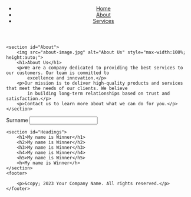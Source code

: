 
<!DOCTYPE html>
<html lang="en">

<head>
    <meta charset="UTF-8">
    <meta name="viewport" content="width=device-width, initial-scale=1.0">
    <title>Simple html file</title>
</head>

<body>
    <header>
        <nav>
            <ul>
                <li> <a href="home.html">Home</a> </li>
                <li> <a href="about.html">About</a> </li>
                <li> <a href="Services.html">Services</a> </li>
            </ul>
        </nav>
    </header>

    <section id="About">
        <img src="about-image.jpg" alt="About Us" style="max-width:100%; height:auto;">
        <h1>About Us</h1>
        <p>We are a company dedicated to providing the best services to our customers. Our team is committed to
            excellence and innovation.</p>
        <p>Our mission is to deliver high-quality products and services that meet the needs of our clients. We believe
            in building long-term relationships based on trust and satisfaction.</p>
        <p>Contact us to learn more about what we can do for you.</p>
    </section>
<label name="Surname" for="surname" placeholder="please enter suranem">Surname</label>
    <input type="text">

    <section id="Headings">
        <h1>My name is Winner</h1>
        <h2>My name is Winner</h2>
        <h3>My name is Winner</h3>
        <h4>My name is Winner</h4>
        <h5>My name is Winner</h5>
        <h>My name is Winner</h>
    </section>
    <footer>

        <p>&copy; 2023 Your Company Name. All rights reserved.</p>
    </footer>
</body>

</html>
